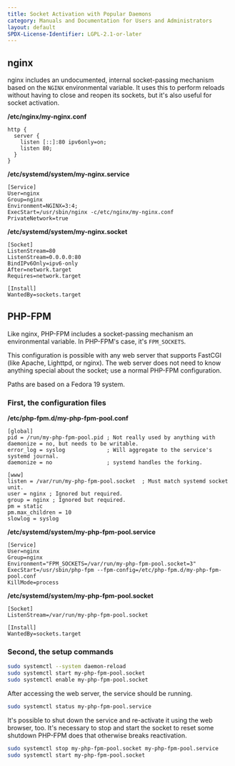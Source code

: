 ```yaml
---
title: Socket Activation with Popular Daemons
category: Manuals and Documentation for Users and Administrators
layout: default
SPDX-License-Identifier: LGPL-2.1-or-later
---
```


## nginx

nginx includes an undocumented, internal socket-passing mechanism based on the `NGINX` environmental variable. It uses this to perform reloads without having to close and reopen its sockets, but it's also useful for socket activation.

**/etc/nginx/my-nginx.conf**

```
http {
  server {
    listen [::]:80 ipv6only=on;
    listen 80;
  }
}
```

**/etc/systemd/system/my-nginx.service**

```
[Service]
User=nginx
Group=nginx
Environment=NGINX=3:4;
ExecStart=/usr/sbin/nginx -c/etc/nginx/my-nginx.conf
PrivateNetwork=true
```


**/etc/systemd/system/my-nginx.socket**

```
[Socket]
ListenStream=80
ListenStream=0.0.0.0:80
BindIPv6Only=ipv6-only
After=network.target
Requires=network.target

[Install]
WantedBy=sockets.target
```


## PHP-FPM

Like nginx, PHP-FPM includes a socket-passing mechanism an environmental variable. In PHP-FPM's case, it's `FPM_SOCKETS`.

This configuration is possible with any web server that supports FastCGI (like Apache, Lighttpd, or nginx). The web server does not need to know anything special about the socket; use a normal PHP-FPM configuration.

Paths are based on a Fedora 19 system.

### First, the configuration files

**/etc/php-fpm.d/my-php-fpm-pool.conf**

```
[global]
pid = /run/my-php-fpm-pool.pid ; Not really used by anything with daemonize = no, but needs to be writable.
error_log = syslog             ; Will aggregate to the service's systemd journal.
daemonize = no                 ; systemd handles the forking.

[www]
listen = /var/run/my-php-fpm-pool.socket  ; Must match systemd socket unit.
user = nginx ; Ignored but required.
group = nginx ; Ignored but required.
pm = static
pm.max_children = 10
slowlog = syslog
```


**/etc/systemd/system/my-php-fpm-pool.service**

```
[Service]
User=nginx
Group=nginx
Environment="FPM_SOCKETS=/var/run/my-php-fpm-pool.socket=3"
ExecStart=/usr/sbin/php-fpm --fpm-config=/etc/php-fpm.d/my-php-fpm-pool.conf
KillMode=process
```


**/etc/systemd/system/my-php-fpm-pool.socket**

```
[Socket]
ListenStream=/var/run/my-php-fpm-pool.socket

[Install]
WantedBy=sockets.target
```


### Second, the setup commands

```sh
sudo systemctl --system daemon-reload
sudo systemctl start my-php-fpm-pool.socket
sudo systemctl enable my-php-fpm-pool.socket
```


After accessing the web server, the service should be running.

```sh
sudo systemctl status my-php-fpm-pool.service
```


It's possible to shut down the service and re-activate it using the web browser, too. It's necessary to stop and start the socket to reset some shutdown PHP-FPM does that otherwise breaks reactivation.

```sh
sudo systemctl stop my-php-fpm-pool.socket my-php-fpm-pool.service
sudo systemctl start my-php-fpm-pool.socket
```
